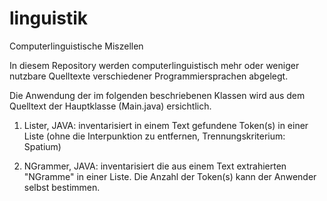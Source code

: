 # linguistik
Computerlinguistische Miszellen

In diesem Repository werden computerlinguistisch mehr oder weniger nutzbare Quelltexte verschiedener Programmiersprachen abgelegt.

Die Anwendung der im folgenden beschriebenen Klassen wird aus dem Quelltext der Hauptklasse (Main.java) ersichtlich.


1. Lister, JAVA:   inventarisiert in einem Text gefundene Token(s) in einer Liste (ohne die Interpunktion zu entfernen, Trennungskriterium: Spatium)

2. NGrammer, JAVA: inventarisiert die aus einem Text extrahierten "NGramme" in einer Liste. Die Anzahl der Token(s) kann der Anwender selbst bestimmen.
